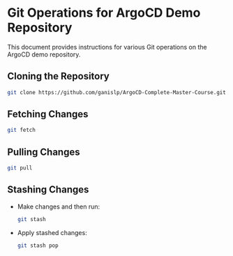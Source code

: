 # Git Operations for ArgoCD Demo Repository

This document provides instructions for various Git operations on the ArgoCD demo repository.

## Cloning the Repository

```bash
git clone https://github.com/ganislp/ArgoCD-Complete-Master-Course.git
```

## Fetching Changes

```bash
git fetch
```

## Pulling Changes

```bash
git pull
```

## Stashing Changes

- Make changes and then run:
  
  ```bash
  git stash
  ```

- Apply stashed changes:

  ```bash
  git stash pop
  ```